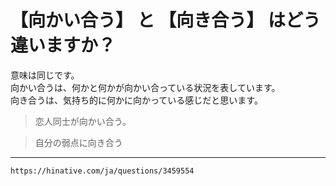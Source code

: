 # 【向かい合う】 と 【向き合う】 はどう違いますか？


意味は同じです。  
向かい合うは、何かと何かが向かい合っている状況を表しています。  
向き合うは、気持ち的に何かに向かっている感じだと思います。  
  
>恋人同士が向かい合う。  

>自分の弱点に向き合う

---
`https://hinative.com/ja/questions/3459554`